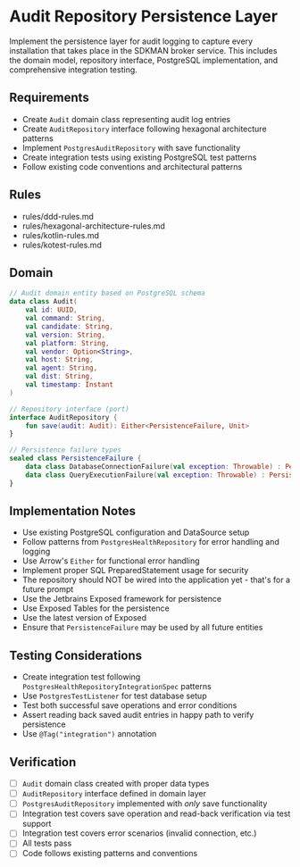 # Audit Repository Persistence Layer

Implement the persistence layer for audit logging to capture every installation that takes place in the SDKMAN broker service. This includes the domain model, repository interface, PostgreSQL implementation, and comprehensive integration testing.

## Requirements

- Create `Audit` domain class representing audit log entries
- Create `AuditRepository` interface following hexagonal architecture patterns
- Implement `PostgresAuditRepository` with save functionality
- Create integration tests using existing PostgreSQL test patterns
- Follow existing code conventions and architectural patterns

## Rules

- rules/ddd-rules.md
- rules/hexagonal-architecture-rules.md
- rules/kotlin-rules.md
- rules/kotest-rules.md

## Domain

```kotlin
// Audit domain entity based on PostgreSQL schema
data class Audit(
    val id: UUID,
    val command: String,
    val candidate: String,
    val version: String,
    val platform: String,
    val vendor: Option<String>,
    val host: String,
    val agent: String,
    val dist: String,
    val timestamp: Instant
)

// Repository interface (port)
interface AuditRepository {
    fun save(audit: Audit): Either<PersistenceFailure, Unit>
}

// Persistence failure types
sealed class PersistenceFailure {
    data class DatabaseConnectionFailure(val exception: Throwable) : PersistenceFailure()
    data class QueryExecutionFailure(val exception: Throwable) : PersistenceFailure()
}
```

## Implementation Notes

- Use existing PostgreSQL configuration and DataSource setup
- Follow patterns from `PostgresHealthRepository` for error handling and logging
- Use Arrow's `Either` for functional error handling
- Implement proper SQL PreparedStatement usage for security
- The repository should NOT be wired into the application yet - that's for a future prompt
- Use the Jetbrains Exposed framework for persistence
- Use Exposed Tables for the persistence
- Use the latest version of Exposed
- Ensure that `PersistenceFailure` may be used by all future entities

## Testing Considerations

- Create integration test following `PostgresHealthRepositoryIntegrationSpec` patterns
- Use `PostgresTestListener` for test database setup
- Test both successful save operations and error conditions
- Assert reading back saved audit entries in happy path to verify persistence
- Use `@Tag("integration")` annotation

## Verification

- [ ] `Audit` domain class created with proper data types
- [ ] `AuditRepository` interface defined in domain layer
- [ ] `PostgresAuditRepository` implemented with *only* save functionality
- [ ] Integration test covers save operation and read-back verification via test support
- [ ] Integration test covers error scenarios (invalid connection, etc.)
- [ ] All tests pass
- [ ] Code follows existing patterns and conventions
